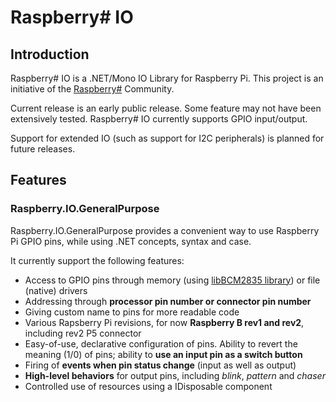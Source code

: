 Raspberry# IO
=============

Introduction
------------
Raspberry# IO is a .NET/Mono IO Library for Raspberry Pi. This project is an initiative of the [Raspberry#](http://www.raspberry-sharp.org) Community.

Current release is an early public release. Some feature may not have been extensively tested.
Raspberry# IO currently supports GPIO input/output.

Support for extended IO (such as support for I2C peripherals) is planned for future releases.

Features
--------

### Raspberry.IO.GeneralPurpose
Raspberry.IO.GeneralPurpose provides a convenient way to use Raspberry Pi GPIO pins, while using .NET concepts, syntax and case.

It currently support the following features:
+ Access to GPIO pins through memory (using [libBCM2835 library](http://www.open.com.au/mikem/bcm2835/)) or file (native) drivers
+ Addressing through **processor pin number or connector pin number**
+ Giving custom name to pins for more readable code
+ Various Rapsberry Pi revisions, for now **Raspberry B rev1 and rev2**, including rev2 P5 connector
+ Easy-of-use, declarative configuration of pins. Ability to revert the meaning (1/0) of pins; ability to **use an input pin as a switch button**
+ Firing of **events when pin status change** (input as well as output)
+ **High-level behaviors** for output pins, including *blink*, *pattern* and *chaser*
+ Controlled use of resources using a IDisposable component

